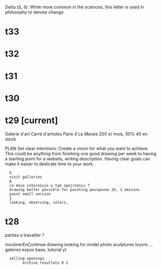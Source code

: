 Delta (Δ, δ): While more common in the sciences, this letter is used in philosophy to denote change.

# t33
# t32
# t31
# t30
# t29 [current]
Galerie d'art Carré d'artistes Paris 4 Le Marais
200 o/ mois, 50% 40 en stock

PLAN
Set clear intentions: Create a vision for what you want to achieve. 
This could be anything from finishing one good drawing per week to having a starting point for a website, writing description. 
Having clear goals can make it easier to dedicate time to your work.

      E
      visit galleries
      A 
      co mnie interesuje w tym spojrzeniu ? 
      drawing better possible for painting pourpouse 2h, 2 dessins
      paint small version
      I 
      looking, observing, colors, 
# t28

parties a travailler ?

moulinerEnContinue
      drawing
      looking for model photo sculptures louvre ...
      galeries
      expos
      base, tutorial yt      
      
      selling openings
            archive resultats 0 1 

